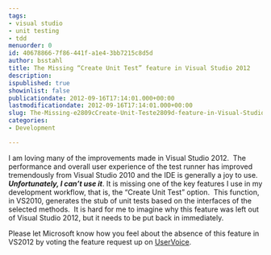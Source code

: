 ```yaml
---
tags:
- visual studio
- unit testing
- tdd
menuorder: 0
id: 40678866-7f86-441f-a1e4-3bb7215c8d5d
author: bsstahl
title: The Missing “Create Unit Test” feature in Visual Studio 2012
description: 
ispublished: true
showinlist: false
publicationdate: 2012-09-16T17:14:01.000+00:00
lastmodificationdate: 2012-09-16T17:14:01.000+00:00
slug: The-Missing-e2809cCreate-Unit-Teste2809d-feature-in-Visual-Studio-2012
categories:
- Development

---
```


I am loving many of the improvements made in Visual Studio 2012.  The performance and overall user experience of the test runner has improved tremendously from Visual Studio 2010 and the IDE is generally a joy to use.  ***Unfortunately, I can’t use it***. It is missing one of the key features I use in my development workflow, that is, the “Create Unit Test” option.  This function, in VS2010, generates the stub of unit tests based on the interfaces of the selected methods.  It is hard for me to imagine why this feature was left out of Visual Studio 2012, but it needs to be put back in immediately.

Please let Microsoft know how you feel about the absence of this feature in VS2012 by voting the feature request up on [UserVoice](https://web.archive.org/web/20130311134957/http://visualstudio.uservoice.com/forums/121579-visual-studio/suggestions/2748862-add-create-unit-tests-menu-option-back-).
